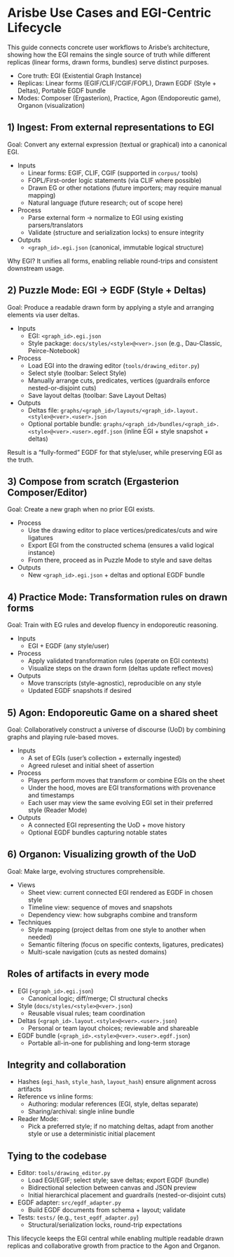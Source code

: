 # Arisbe Use Cases and EGI-Centric Lifecycle

This guide connects concrete user workflows to Arisbe’s architecture, showing how the EGI remains the single source of truth while different replicas (linear forms, drawn forms, bundles) serve distinct purposes.

- Core truth: EGI (Existential Graph Instance)
- Replicas: Linear forms (EGIF/CLIF/CGIF/FOPL), Drawn EGDF (Style + Deltas), Portable EGDF bundle
- Modes: Composer (Ergasterion), Practice, Agon (Endoporeutic game), Organon (visualization)

## 1) Ingest: From external representations to EGI

Goal: Convert any external expression (textual or graphical) into a canonical EGI.

- Inputs
  - Linear forms: EGIF, CLIF, CGIF (supported in `corpus/` tools)
  - FOPL/First-order logic statements (via CLIF where possible)
  - Drawn EG or other notations (future importers; may require manual mapping)
  - Natural language (future research; out of scope here)
- Process
  - Parse external form → normalize to EGI using existing parsers/translators
  - Validate (structure and serialization locks) to ensure integrity
- Outputs
  - `<graph_id>.egi.json` (canonical, immutable logical structure)

Why EGI? It unifies all forms, enabling reliable round-trips and consistent downstream usage.

## 2) Puzzle Mode: EGI → EGDF (Style + Deltas)

Goal: Produce a readable drawn form by applying a style and arranging elements via user deltas.

- Inputs
  - EGI: `<graph_id>.egi.json`
  - Style package: `docs/styles/<style>@<ver>.json` (e.g., Dau-Classic, Peirce-Notebook)
- Process
  - Load EGI into the drawing editor (`tools/drawing_editor.py`)
  - Select style (toolbar: Select Style)
  - Manually arrange cuts, predicates, vertices (guardrails enforce nested-or-disjoint cuts)
  - Save layout deltas (toolbar: Save Layout Deltas)
- Outputs
  - Deltas file: `graphs/<graph_id>/layouts/<graph_id>.layout.<style>@<ver>.<user>.json`
  - Optional portable bundle: `graphs/<graph_id>/bundles/<graph_id>.<style>@<ver>.<user>.egdf.json` (inline EGI + style snapshot + deltas)

Result is a “fully-formed” EGDF for that style/user, while preserving EGI as the truth.

## 3) Compose from scratch (Ergasterion Composer/Editor)

Goal: Create a new graph when no prior EGI exists.

- Process
  - Use the drawing editor to place vertices/predicates/cuts and wire ligatures
  - Export EGI from the constructed schema (ensures a valid logical instance)
  - From there, proceed as in Puzzle Mode to style and save deltas
- Outputs
  - New `<graph_id>.egi.json` + deltas and optional EGDF bundle

## 4) Practice Mode: Transformation rules on drawn forms

Goal: Train with EG rules and develop fluency in endoporeutic reasoning.

- Inputs
  - EGI + EGDF (any style/user)
- Process
  - Apply validated transformation rules (operate on EGI contexts)
  - Visualize steps on the drawn form (deltas update reflect moves)
- Outputs
  - Move transcripts (style-agnostic), reproducible on any style
  - Updated EGDF snapshots if desired

## 5) Agon: Endoporeutic Game on a shared sheet

Goal: Collaboratively construct a universe of discourse (UoD) by combining graphs and playing rule-based moves.

- Inputs
  - A set of EGIs (user’s collection + externally ingested)
  - Agreed ruleset and initial sheet of assertion
- Process
  - Players perform moves that transform or combine EGIs on the sheet
  - Under the hood, moves are EGI transformations with provenance and timestamps
  - Each user may view the same evolving EGI set in their preferred style (Reader Mode)
- Outputs
  - A connected EGI representing the UoD + move history
  - Optional EGDF bundles capturing notable states

## 6) Organon: Visualizing growth of the UoD

Goal: Make large, evolving structures comprehensible.

- Views
  - Sheet view: current connected EGI rendered as EGDF in chosen style
  - Timeline view: sequence of moves and snapshots
  - Dependency view: how subgraphs combine and transform
- Techniques
  - Style mapping (project deltas from one style to another when needed)
  - Semantic filtering (focus on specific contexts, ligatures, predicates)
  - Multi-scale navigation (cuts as nested domains)

## Roles of artifacts in every mode

- EGI (`<graph_id>.egi.json`)
  - Canonical logic; diff/merge; CI structural checks
- Style (`docs/styles/<style>@<ver>.json`)
  - Reusable visual rules; team coordination
- Deltas (`<graph_id>.layout.<style>@<ver>.<user>.json`)
  - Personal or team layout choices; reviewable and shareable
- EGDF bundle (`<graph_id>.<style>@<ver>.<user>.egdf.json`)
  - Portable all-in-one for publishing and long-term storage

## Integrity and collaboration

- Hashes (`egi_hash`, `style_hash`, `layout_hash`) ensure alignment across artifacts
- Reference vs inline forms:
  - Authoring: modular references (EGI, style, deltas separate)
  - Sharing/archival: single inline bundle
- Reader Mode:
  - Pick a preferred style; if no matching deltas, adapt from another style or use a deterministic initial placement

## Tying to the codebase

- Editor: `tools/drawing_editor.py`
  - Load EGI/EGIF; select style; save deltas; export EGDF (bundle)
  - Bidirectional selection between canvas and JSON preview
  - Initial hierarchical placement and guardrails (nested-or-disjoint cuts)
- EGDF adapter: `src/egdf_adapter.py`
  - Build EGDF documents from schema + layout; validate
- Tests: `tests/` (e.g., `test_egdf_adapter.py`)
  - Structural/serialization locks, round-trip expectations

This lifecycle keeps the EGI central while enabling multiple readable drawn replicas and collaborative growth from practice to the Agon and Organon.
